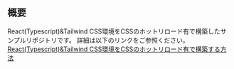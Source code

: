 ## 概要
React(Typescript)&Tailwind CSS環境をCSSのホットリロード有で構築したサンプルリポジトリです。
詳細は以下のリンクをご参照ください。<br>
[React(Typescript)&Tailwind CSS環境をCSSのホットリロード有で構築する方法](https://qiita.com/ngnmsn/items/0141cbe02d7d9b327669)